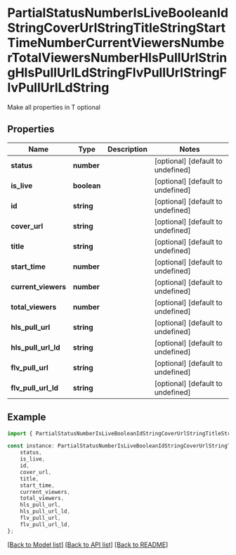 # PartialStatusNumberIsLiveBooleanIdStringCoverUrlStringTitleStringStartTimeNumberCurrentViewersNumberTotalViewersNumberHlsPullUrlStringHlsPullUrlLdStringFlvPullUrlStringFlvPullUrlLdString

Make all properties in T optional

## Properties

Name | Type | Description | Notes
------------ | ------------- | ------------- | -------------
**status** | **number** |  | [optional] [default to undefined]
**is_live** | **boolean** |  | [optional] [default to undefined]
**id** | **string** |  | [optional] [default to undefined]
**cover_url** | **string** |  | [optional] [default to undefined]
**title** | **string** |  | [optional] [default to undefined]
**start_time** | **number** |  | [optional] [default to undefined]
**current_viewers** | **number** |  | [optional] [default to undefined]
**total_viewers** | **number** |  | [optional] [default to undefined]
**hls_pull_url** | **string** |  | [optional] [default to undefined]
**hls_pull_url_ld** | **string** |  | [optional] [default to undefined]
**flv_pull_url** | **string** |  | [optional] [default to undefined]
**flv_pull_url_ld** | **string** |  | [optional] [default to undefined]

## Example

```typescript
import { PartialStatusNumberIsLiveBooleanIdStringCoverUrlStringTitleStringStartTimeNumberCurrentViewersNumberTotalViewersNumberHlsPullUrlStringHlsPullUrlLdStringFlvPullUrlStringFlvPullUrlLdString } from './api';

const instance: PartialStatusNumberIsLiveBooleanIdStringCoverUrlStringTitleStringStartTimeNumberCurrentViewersNumberTotalViewersNumberHlsPullUrlStringHlsPullUrlLdStringFlvPullUrlStringFlvPullUrlLdString = {
    status,
    is_live,
    id,
    cover_url,
    title,
    start_time,
    current_viewers,
    total_viewers,
    hls_pull_url,
    hls_pull_url_ld,
    flv_pull_url,
    flv_pull_url_ld,
};
```

[[Back to Model list]](../README.md#documentation-for-models) [[Back to API list]](../README.md#documentation-for-api-endpoints) [[Back to README]](../README.md)
